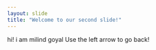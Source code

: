 ```yaml
---
layout: slide
title: "Welcome to our second slide!"
---
```

hi! i am milind goyal
Use the left arrow to go back!
